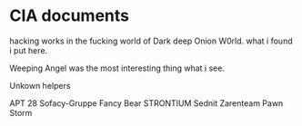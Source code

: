 # CIA documents
hacking works in the fucking world of Dark deep Onion W0rld. what i found i put here.


Weeping Angel was the most interesting thing what i see. 


Unkown helpers

APT 28 Sofacy-Gruppe Fancy Bear STRONTIUM Sednit Zarenteam Pawn Storm

